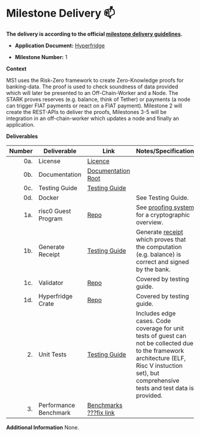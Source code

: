 # Milestone Delivery :mailbox:


**The delivery is according to the official [milestone delivery guidelines](https://github.com/w3f/Grants-Program/blob/master/docs/Support%20Docs/milestone-deliverables-guidelines.md).**  

* **Application Document:** [Hyperfridge](https://github.com/w3f/Grants-Program/blob/master/applications/hyperfridge.md)
  
* **Milestone Number:** 1

**Context** 

MS1 uses the Risk-Zero framework to create Zero-Knowledge proofs for banking-data. The proof is used to check soundness of data provided which will later be presented to an Off-Chain-Worker and a Node. The STARK proves reserves (e.g. balance, think of Tether) or payments (a node can trigger FIAT payments or react on a FIAT payment). Milestone 2 will create the REST-APIs to deliver the proofs, Milestones 3-5 will be integration in an off-chain-worker which updates a node and finally an application. 

**Deliverables**

| Number | Deliverable | Link | Notes/Specification |
| -----: | ----------- | ------ | ------------- |
| 0a. | License | [Licence](https://github.com/element36-io/hyperfridge-r0/blob/main/LICENSE) |  |
| 0b. | Documentation | [Documentation Root](https://github.com/element36-io/hyperfridge-r0/blob/main/README.md) |  |
| 0c. | Testing Guide | [Testing Guide](https://github.com/element36-io/hyperfridge-r0/blob/main/docs/INSTRUCTIONS.md) |  |
| 0d. | Docker |  | See Testing Guide. |
| 1a. | risc0 Guest Program | [Repo](https://github.com/element36-io/hyperfridge-r0/tree/main/methods/guest) | See [proofing system](https://github.com/element36-io/hyperfridge-r0/blob/main/docs/crypto.md) for a cryptographic overview.  |
| 1b. | Generate Receipt | [Testing Guide](https://github.com/element36-io/hyperfridge-r0/blob/main/docs/INSTRUCTIONS.md) | Generate [receipt](https://dev.risczero.com/terminology#receipt) which proves that the computation (e.g. balance) is correct and signed by the bank. |
| 1c. | Validator | [Repo](https://github.com/element36-io/hyperfridge-r0/tree/main/verifier) | Covered by testing guide. |
| 1d. | Hyperfridge Crate | [Repo](https://github.com/element36-io/hyperfridge-r0/tree/main/host) | Covered by testing guide. |
| 2. | Unit Tests | [Testing Guide](https://github.com/element36-io/hyperfridge-r0/blob/main/docs/INSTRUCTIONS.md) | Includes edge cases. Code coverage for unit tests of guest can not be collected due to the framework architecture (ELF, Risc V instuction set), but comprehensive tests and test data is provided. |
| 3. | Performance Benchmark | [Benchmarks ???fix link](benchmarks.md) |  |

**Additional Information**
None. 
